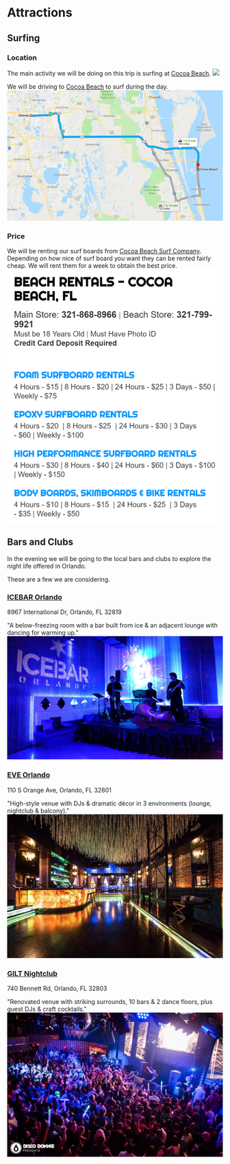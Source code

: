 # Attractions

## Surfing

### Location
The main activity we will be doing on this trip is surfing at [Cocoa Beach](http://www.cocoabeach.com/).
![](https://raw.githubusercontent.com/jtw449/softwareengineeringtripproject/master/attractions/CocoaBeachPier.jpg)

We will be driving to [Cocoa Beach](http://www.cocoabeach.com/) to surf during the day.
![](https://raw.githubusercontent.com/jtw449/softwareengineeringtripproject/master/attractions/Orlando_to_CocoaBeach.png)

### Price
We will be renting our surf boards from [Cocoa Beach Surf Company](http://www.cocoabeachsurf.com/cocoa_beach_beach_rentals.html). Depending on how nice of surf board you want they can be rented fairly cheap. We will rent them for a week to obtain the best price.
![](https://raw.githubusercontent.com/jtw449/softwareengineeringtripproject/master/attractions/SurfBoardRental.png)

## Bars and Clubs

In the evening we will be going to the local bars and clubs to explore the night life offered in Orlando.

These are a few we are considering.

### [ICEBAR Orlando](http://icebarorlando.com/)
8967 International Dr, Orlando, FL 32819

"A below-freezing room with a bar built from ice & an adjacent lounge with dancing for warming up."
![](https://raw.githubusercontent.com/jtw449/softwareengineeringtripproject/master/attractions/IceBarOrlando.jpg)

### [EVE Orlando](http://eveorlando.com/)
110 S Orange Ave, Orlando, FL 32801

"High-style venue with DJs & dramatic décor in 3 environments (lounge, nightclub & balcony)."
![](https://raw.githubusercontent.com/jtw449/softwareengineeringtripproject/master/attractions/EVEOrlando.jpg)

### [GILT Nightclub](http://giltnightclub.com/)
740 Bennett Rd, Orlando, FL 32803

"Renovated venue with striking surrounds, 10 bars & 2 dance floors, plus guest DJs & craft cocktails."
![](https://raw.githubusercontent.com/jtw449/softwareengineeringtripproject/master/attractions/GILTOrlando.jpg)
